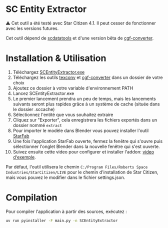 # SC Entity Extractor

⚠️ Cet outil a été testé avec Star Citizen 4.1. Il peut cesser de fonctionner avec les versions futures.

Cet outil dépend de [scdatatools](https://gitlab.com/scmodding/frameworks/scdatatools) et d'une version bêta de [cgf-converter](https://github.com/Markemp/Cryengine-Converter/tree/192/new-ivo-format).

# Installation & Utilisation

1. Téléchargez [SCEntityExtractor.exe](https://github.com/GuillaumeCa/SCEntityExtractor/releases/download/1.0/SCEntityExtractor_1.0.zip)
2. Téléchargez les outils [texconv](https://github.com/microsoft/DirectXTex/releases) et [cgf-converter](https://github.com/GuillaumeCa/SCEntityExtractor/releases/download/1.0/cgf-converter_beta.zip) dans un dossier de votre choix
3. Ajoutez ce dossier à votre variable d'environnement PATH
4. Lancez SCEntityExtractor.exe
5. Le premier lancement prendra un peu de temps, mais les lancements suivants seront plus rapides grâce à un système de cache (située dans le dossier .sccache)
6. Sélectionnez l'entité que vous souhaitez extraire
7. Cliquez sur "Exporter", cela enregistrera les fichiers exportés dans un dossier nommé `extract`
8. Pour importer le modèle dans Blender vous pouvez installer l'outil [StarFab](https://gitlab.com/scmodding/tools/starfab/-/releases)
9. Une fois l'application StarFab ouverte, fermez la fenêtre qui s'ouvre puis sélectionner l'onglet Blender dans la nouvelle fenêtre qui s'est ouverte.
10. Suivez ensuite cette video pour configurer et installer l'addon: [video d'exemple](https://youtu.be/0YUl951DTQE?t=152). 

Par défaut, l'outil utilisera le chemin `C:/Program Files/Roberts Space Industries/StarCitizen/LIVE` pour le chemin d'installation de Star Citizen, mais vous pouvez le modifier dans le fichier settings.json.

# Compilation

Pour compiler l'application à partir des sources, exécutez :
```bash
uv run pyinstaller -F main.py -n SCEntityExtractor
```